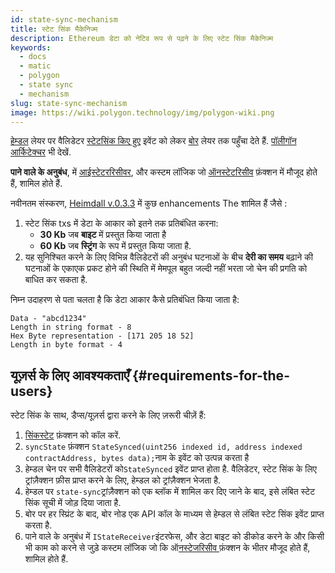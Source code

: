 ```yaml
---
id: state-sync-mechanism
title: स्टेट सिंक मैकेनिज्म
description: Ethereum डेटा को नेटिव रूप से पढ़ने के लिए स्टेट सिंक मैकेनिज्म
keywords:
  - docs
  - matic
  - polygon
  - state sync
  - mechanism
slug: state-sync-mechanism
image: https://wiki.polygon.technology/img/polygon-wiki.png
---
```


[हेम्डल](/docs/maintain/glossary.md#heimdall) लेयर पर वैलिडेटर [स्टेटसिंक किए हुए](https://github.com/maticnetwork/contracts/blob/a4c26d59ca6e842af2b8d2265be1da15189e29a4/contracts/root/stateSyncer/StateSender.sol#L24) इवेंट को लेकर [बोर](/docs/maintain/glossary.md#bor) लेयर तक पहुँचा देते हैं. [पॉलीगॉन आर्किटेक्चर](/docs/pos/polygon-architecture) भी देखें.

**पाने वाले के अनुबंध**, में [आईस्टेटररिसीवर](https://github.com/maticnetwork/genesis-contracts/blob/master/contracts/IStateReceiver.sol), और कस्टम लॉजिक जो [ऑनस्टेटरिसीव](https://github.com/maticnetwork/genesis-contracts/blob/05556cfd91a6879a8190a6828428f50e4912ee1a/contracts/IStateReceiver.sol#L5) फ़ंक्शन में मौजूद होते हैं, शामिल होते हैं.

नवीनतम संस्करण, [Heimdall v.0.3.3](https://github.com/maticnetwork/heimdall/releases/tag/v0.3.3) में कुछ enhancements The शामिल हैं जैसे :
1. स्टेट सिंक txs में डेटा के आकार को इतने तक प्रतिबंधित करना:
    * **30 Kb** जब **बाइट** में प्रस्तुत किया जाता है
    * **60 Kb** जब **स्ट्रिंग** के रूप में प्रस्तुत किया जाता है.
2. यह सुनिश्चित करने के लिए विभिन्न वैलिडेटरों की अनुबंध घटनाओं के बीच **देरी का समय** बढ़ाने की घटनाओं के एकाएक प्रकट होने की स्थिति में मेमपूल बहुत जल्दी नहीं भरता जो चेन की प्रगति को बाधित कर सकता है.

निम्न उदाहरण से पता चलता है कि डेटा आकार कैसे प्रतिबंधित किया जाता है:

```
Data - "abcd1234"
Length in string format - 8
Hex Byte representation - [171 205 18 52]
Length in byte format - 4
```

## यूज़र्स के लिए आवश्यकताएँ {#requirements-for-the-users}

स्टेट सिंक के साथ, डैप्स/यूज़र्स द्वारा करने के लिए ज़रूरी चीज़ें हैं:

1. [सिंकस्टेट](https://github.com/maticnetwork/contracts/blob/19163ddecf91db17333859ae72dd73c91bee6191/contracts/root/stateSyncer/StateSender.sol#L33) फ़ंक्शन को कॉल करें.
2. `syncState` फ़ंक्शन `StateSynced(uint256 indexed id, address indexed contractAddress, bytes data);`नाम के इवेंट को उत्पन्न करता है
3. हेम्डल चेन पर सभी वैलिडेटरों को`StateSynced` इवेंट प्राप्त होता है. वैलिडेटर, स्टेट सिंक के लिए ट्रांज़ैक्शन फ़ीस प्राप्त करने के लिए, हेम्डल को ट्रांज़ैक्शन भेजता है.
4. हेम्डल पर `state-sync`ट्रांज़ैक्शन को एक ब्लॉक में शामिल कर दिए जाने के बाद, इसे लंबित स्टेट सिंक सूची में जोड़ दिया जाता है.
5. बोर पर हर स्प्रिंट के बाद, बोर नोड एक API कॉल के माध्यम से हेम्डल से लंबित स्टेट सिंक इवेंट प्राप्त करता है.
6. पाने वाले के अनुबंध में `IStateReceiver`इंटरफेस, और डेटा बाइट को डीकोड करने के और किसी भी काम को करने से जुड़े कस्टम लॉजिक जो कि ऑ[नस्टेजरिसीव ](https://github.com/maticnetwork/genesis-contracts/blob/master/contracts/IStateReceiver.sol)फ़ंक्शन के भीतर मौजूद होते हैं, शामिल होते हैं.
